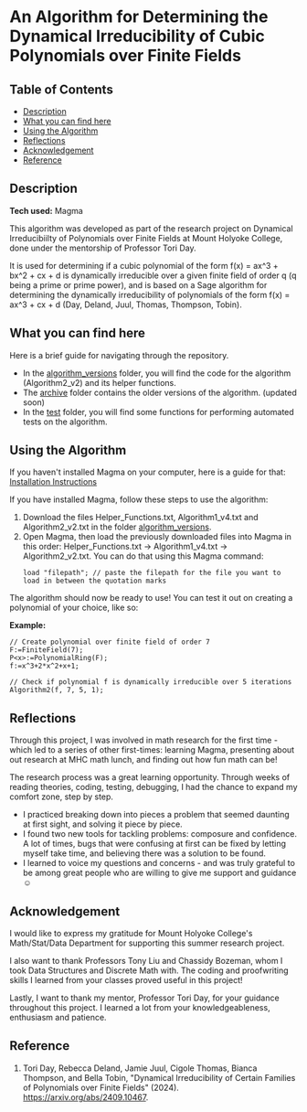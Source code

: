 # An Algorithm for Determining the Dynamical Irreducibility of Cubic Polynomials over Finite Fields


## Table of Contents

  - [Description](#description)
  - [What you can find here](#what-you-can-find-here)
  - [Using the Algorithm](#using-the-algorithm)
  - [Reflections](#reflections)
  - [Acknowledgement](#acknowledgement)
  - [Reference](#reference)

## Description

**Tech used:** Magma

This algorithm was developed as part of the research project on Dynamical Irreducibiilty of Polynomials over Finite Fields at Mount Holyoke College, done under the mentorship of Professor Tori Day.

It is used for determining if a cubic polynomial of the form f(x) = ax^3 + bx^2 + cx + d is dynamically irreducible over a given finite field of order q (q being a prime or prime power), and is based on a Sage algorithm for determining the dynamically irreducibility of polynomials of the form f(x) = ax^3 + cx + d (Day, Deland, Juul, Thomas, Thompson, Tobin).

## What you can find here

Here is a brief guide for navigating through the repository.

* In the [algorithm_versions](https://github.com/lminh209/Algorithm1/tree/main/algorithm_versions) folder, you will find the code for the algorithm (Algorithm2_v2) and its helper functions.
* The [archive](https://github.com/lminh209/Dynamical_Irreducibility_Algorithm/tree/main/archive) folder contains the older versions of the algorithm. (updated soon)
* In the [test](https://github.com/lminh209/Algorithm1/tree/main/test) folder, you will find some functions for performing automated tests on the algorithm.

## Using the Algorithm

If you haven't installed Magma on your computer, here is a guide for that: [Installation Instructions](https://magma.maths.usyd.edu.au/magma/faq/install)

If you have installed Magma, follow these steps to use the algorithm:

1. Download the files Helper_Functions.txt, Algorithm1_v4.txt and Algorithm2_v2.txt in the folder [algorithm_versions](https://github.com/lminh209/Algorithm1/tree/main/algorithm_versions).
2. Open Magma, then load the previously downloaded files into Magma in this order: Helper_Functions.txt -> Algorithm1_v4.txt -> Algorithm2_v2.txt.
  You can do that using this Magma command:
    ```
    load "filepath"; // paste the filepath for the file you want to load in between the quotation marks
   ```
The algorithm should now be ready to use! You can test it out on creating a polynomial of your choice, like so:

**Example:**

```
// Create polynomial over finite field of order 7
F:=FiniteField(7);
P<x>:=PolynomialRing(F);
f:=x^3+2*x^2+x+1;

// Check if polynomial f is dynamically irreducible over 5 iterations
Algorithm2(f, 7, 5, 1);
```


## Reflections

Through this project, I was involved in math research for the first time - which led to a series of other first-times: learning Magma, presenting about out research at MHC math lunch, and finding out how fun math can be!

The research process was a great learning opportunity. Through weeks of reading theories, coding, testing, debugging, I had the chance to expand my comfort zone, step by step.

* I practiced breaking down into pieces a problem that seemed daunting at first sight, and solving it piece by piece.
* I found two new tools for tackling problems: composure and confidence. A lot of times, bugs that were confusing at first can be fixed by letting myself take time, and believing there was a solution to be found.
* I learned to voice my questions and concerns - and was truly grateful to be among great people who are willing to give me support and guidance ☺️

## Acknowledgement

I would like to express my gratitude for Mount Holyoke College's Math/Stat/Data Department for supporting this summer research project.

I also want to thank Professors Tony Liu and Chassidy Bozeman, whom I took Data Structures and Discrete Math with. The coding and proofwriting skills I learned from your classes proved useful in this project!

Lastly, I want to thank my mentor, Professor Tori Day, for your guidance throughout this project. I learned a lot from your knowledgeableness, enthusiasm and patience.

## Reference

1. Tori Day, Rebecca Deland, Jamie Juul, Cigole Thomas, Bianca Thompson, and Bella Tobin, "Dynamical Irreducibility of Certain Families of Polynomials over Finite Fields" (2024). https://arxiv.org/abs/2409.10467.